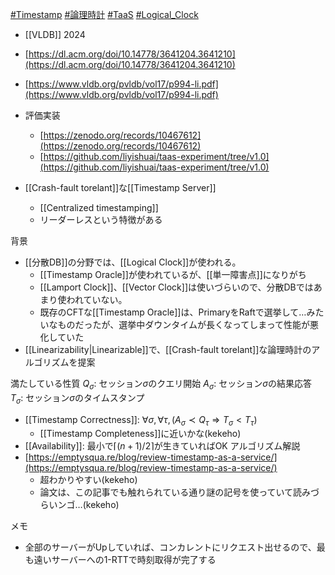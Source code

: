 [#Timestamp](Timestamp) [#論理時計](Logical%20Clock.md) [#TaaS](TaaS) [#Logical_Clock](Logical_Clock)
- [[VLDB]] 2024
- [https://dl.acm.org/doi/10.14778/3641204.3641210](https://dl.acm.org/doi/10.14778/3641204.3641210)
- [https://www.vldb.org/pvldb/vol17/p994-li.pdf](https://www.vldb.org/pvldb/vol17/p994-li.pdf)
- 評価実装
	- [https://zenodo.org/records/10467612](https://zenodo.org/records/10467612)
	- [https://github.com/liyishuai/taas-experiment/tree/v1.0](https://github.com/liyishuai/taas-experiment/tree/v1.0)

- [[Crash-fault torelant]]な[[Timestamp Server]]
	- [[Centralized timestamping]]
	- リーダーレスという特徴がある

背景
- [[分散DB]]の分野では、[[Logical Clock]]が使われる。
	- [[Timestamp Oracle]]が使われているが、[[単一障害点]]になりがち
	- [[Lamport Clock]]、[[Vector Clock]]は使いづらいので、分散DBではあまり使われていない。
	- 既存のCFTな[[Timestamp Oracle]]は、PrimaryをRaftで選挙して…みたいなものだったが、選挙中ダウンタイムが長くなってしまって性能が悪化していた
- [[Linearizability|Linearizable]]で、[[Crash-fault torelant]]な論理時計のアルゴリズムを提案

満たしている性質
$Q_\sigma$: セッション$\sigma$のクエリ開始
$A_\sigma$: セッション$\sigma$の結果応答
$T_\sigma$: セッション$\sigma$のタイムスタンプ
- [[Timestamp Correctness]]: $\forall \sigma, \forall \tau, (A_\sigma \prec Q_\tau \Rightarrow T_\sigma < T_\tau)$
	- [[Timestamp Completeness]]に近いかな(kekeho)
- [[Availability]]: 最小で$\lceil (n+1) / 2 \rceil$が生きていればOK
アルゴリズム解説
- [https://emptysqua.re/blog/review-timestamp-as-a-service/](https://emptysqua.re/blog/review-timestamp-as-a-service/)
	- 超わかりやすい(kekeho)
	- 論文は、この記事でも触れられている通り謎の記号を使っていて読みづらいンゴ…(kekeho)

メモ
- 全部のサーバーがUpしていれば、コンカレントにリクエスト出せるので、最も遠いサーバーへの1-RTTで時刻取得が完了する
